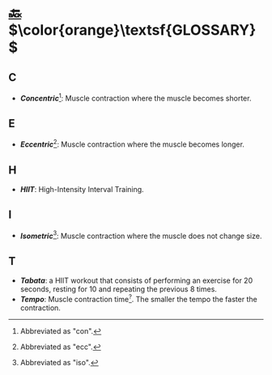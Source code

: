 # [:back:][back] $\color{orange}\textsf{GLOSSARY}$

## C

+ _**Concentric**_[^con]\: Muscle contraction where the muscle becomes shorter\.

## E

+ _**Eccentric**_[^ecc]\: Muscle contraction where the muscle becomes longer\.

## H

+ _**HIIT**_\: High-Intensity Interval Training\.

## I

+ _**Isometric**_[^iso]\: Muscle contraction where the muscle does not change size\.

## T

+ _**Tabata**_\: a HIIT workout that consists of performing an exercise for 20 seconds, resting for 10 and repeating the previous 8 times\.
+ _**Tempo**_\: Muscle contraction time[<sup>?</sup>][temp-url]\. The smaller the tempo the faster the contraction\.

[^con]: Abbreviated as "con"\.

[^ecc]: Abbreviated as "ecc"\.

[^iso]: Abbreviated as "iso"\.

<!-- internal -->
[back]: index.md "Index"

<!-- external -->
[temp-url]: https://thebodysmith.com/know-your-tempo/ "Know your tempo"
